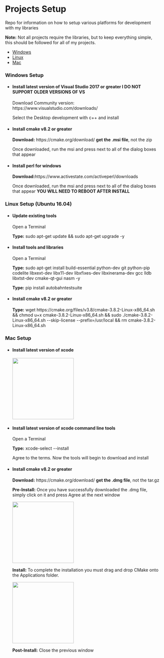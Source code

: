 # Projects Setup
<p>Repo for information on how to setup various platforms for development with my libraries</p>
<p><b>Note:</b> Not all projects require the libraries, but to keep everything simple, this should be followed for all of my projects.</p>
<ul>
<li><a href="#Windows">Windows</a></li>
<li><a href="#Linux">Linux</a></li>
<li><a href="#Mac">Mac</a></li>
</ul>

<h3 id="Windows">Windows Setup</h3>
<ul>
<li>
<h4>Install latest version of Visual Studio 2017 or greater <b>I DO NOT SUPPORT OLDER VERSIONS OF VS</b></h4>
<p>Download Community version: https://www.visualstudio.com/downloads/</p>
<p>Select the Desktop development with c++ and install</p>
</li>
<li>
<h4>Install cmake v8.2 or greater</h4>
<p><b>Download:</b> https://cmake.org/download/  <b>get the .msi file</b>, not the zip</p>
<p>Once downloaded, run the msi and press next to all of the dialog boxes that appear</p>
</li>
<li>
<h4>Install perl for windows</h4>
<p><b>Download:</b>https://www.activestate.com/activeperl/downloads
<p>Once downloaded, run the msi and press next to all of the dialog boxes that appear <b>YOU WILL NEED TO REBOOT AFTER INSTALL</b></p>
</li>
</ul>
<h3 id="Linux">Linux Setup (Ubuntu 16.04)</h3>
<ul>
<li>
<h4>Update existing tools</h4>
<p>Open a Terminal</p>
<p><b>Type:</b> sudo apt-get update && sudo apt-get upgrade -y</p>
</li>
<li>
<h4>Install tools and libraries</h4>
<p>Open a Terminal</p>
<p><b>Type:</b> sudo apt-get install build-essential python-dev git python-pip codelite libxext-dev libx11-dev libxfixes-dev libxinerama-dev gcc lldb libxtst-dev cmake-qt-gui nasm -y</p>
<p><b>Type:</b> pip install autobahntestsuite</p>
</li>
<li>
<h4>Install cmake v8.2 or greater</h4>
<p><b>Type:</b> wget https://cmake.org/files/v3.8/cmake-3.8.2-Linux-x86_64.sh && chmod u+x cmake-3.8.2-Linux-x86_64.sh && sudo ./cmake-3.8.2-Linux-x86_64.sh --skip-license --prefix=/usr/local && rm cmake-3.8.2-Linux-x86_64.sh</p>
</li>
</ul>
<h3 id="Mac">Mac Setup</h3>
<ul>
<li>
<h4>Install latest version of xcode</h4>
<img src="https://raw.github.com/smasherprog/Projects_Setup/master/Mac/getxcode.JPG" height="200"/>
</li>
<li>
<h4>Install latest version of xcode command line tools</h4>
<p>Open a Terminal</p>
<p><b>Type:</b> xcode-select --install</p>
<p>Agree to the terms. Now the tools will begin to download and install</p>
</li>
<li>
<h4>Install cmake v8.2 or greater</h4>
<p><b>Download:</b> https://cmake.org/download/  <b>get the .dmg file</b>, not the tar.gz</p>
<p><b>Pre-Install:</b> Once you have successfully downloaded the .dmg file, simply click on it and press Agree at the next window<p>
<img src="https://raw.github.com/smasherprog/Projects_Setup/master/Mac/cmakedmg.JPG" height="200"/>
<p><b>Install:</b> To complete the installation you must drag and drop CMake onto the Applications folder.</p>
<img src="https://raw.github.com/smasherprog/Projects_Setup/master/Mac/cmakeappinstall.JPG" height="200"/>
<p><b>Post-Install:</b> Close the previous window</p>
<ul>


